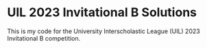 # UIL 2023 Invitational B Solutions

This is my code for the University Interscholastic League (UIL) 2023 Invitational B competition.